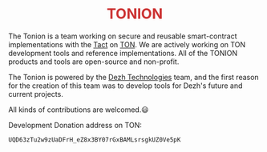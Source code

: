<h1 align="center" style="color: #cc3333;">
TONION 
</h1>


The Tonion is a team working on secure and reusable smart-contract implementations with the [Tact](https://tact-lang.org) on [TON](https://ton.org).
We are actively working on TON development tools and reference implementations. All of the TONION products and tools are open-source and non-profit.

The Tonion is powered by the [Dezh Technologies](https://github.com/dezh-tech) team, and the first reason for the creation of this team was to develop tools for Dezh's future and current projects.

All kinds of contributions are welcomed.😃

Development Donation address on TON:
```
UQD63zTu2w9zUaDFrH_eZ8x3BY07rGxBAMLsrsgkUZ0Ve5pK
```
